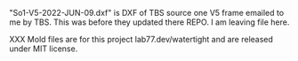 "So1-V5-2022-JUN-09.dxf" is DXF of TBS source one V5 frame emailed to me by TBS. This was before they updated there REPO. I am leaving file here.

XXX Mold files are for this project lab77.dev/watertight and are released under MIT license.
